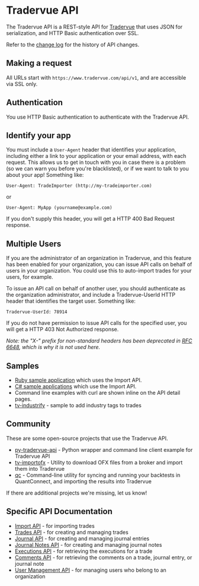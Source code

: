 Tradervue API
=============

The Tradervue API is a REST-style API for [Tradervue](http://www.tradervue.com)
that uses JSON for serialization, and HTTP Basic authentication over 
SSL.

Refer to the [change log](CHANGELOG.md) for the history of API changes.

Making a request
----------------

All URLs start with `https://www.tradervue.com/api/v1`, and are accessible via SSL only.

Authentication
--------------

You use HTTP Basic authentication to authenticate with the Tradervue API.

Identify your app
-----------------

You must include a `User-Agent` header that identifies your application, including either a link
to your application or your email address, with each request. This allows us to get in touch with
you in case there is a problem (so we can warn you before you're blacklisted), or if we want to
talk to you about your app!  Something like:

```
User-Agent: TradeImporter (http://my-tradeimporter.com)
```

or

```
User-Agent: MyApp (yourname@example.com)
```

If you don't supply this header, you will get a HTTP 400 Bad Request response.

Multiple Users
--------------

If you are the administrator of an organization in Tradervue, and this feature has been enabled
for your organization, you can issue API calls on behalf of users in your organization. You could
use this to auto-import trades for your users, for example.

To issue an API call on behalf of another user, you should authenticate as the organization
administrator, and include a Tradervue-UserId HTTP header that identifies the target user. Something
like:

```
Tradervue-UserId: 78914
```

If you do not have permission to issue API calls for the specified user, you will get a HTTP 403
Not Authorized response.

*Note: the "X-" prefix for non-standard headers has been deprecated 
in [RFC 6648](http://tools.ietf.org/html/rfc6648), which is why it is not used here.*

Samples
-------

- [Ruby sample application](https://github.com/tradervue/ruby-sample) which uses the Import API.
- [C# sample applications](https://github.com/tradervue/dotnet-sample) which use the Import API.
- Command line examples with curl are shown inline on the API detail pages.
- [tv-industrify](https://github.com/tradervue/tv-industrify) - sample to add industry tags to trades

Community
---------

These are some open-source projects that use the Tradervue API.

- [py-tradervue-api](https://github.com/nall/py-tradervue-api) - Python wrapper and command line client example for Tradervue API
- [tv-importofx](https://github.com/nall/tv-importofx) - Utility to download OFX files from a broker and import them into Tradervue
- [qc](https://github.com/jorgemanrubia/qc) - Command-line utility for syncing and running your backtests in QuantConnect, and importing the results into Tradervue

If there are additional projects we're missing, let us know!

Specific API Documentation
--------------------------

- [Import API](imports.md) - for importing trades
- [Trades API](trades.md) - for creating and managing trades
- [Journal API](journal.md) - for creating and managing journal entries
- [Journal Notes API](notes.md) - for creating and managing journal notes
- [Executions API](executions.md) - for retrieving the executions for a trade
- [Comments API](comments.md) - for retrieving the comments on a trade, journal entry, or journal note
- [User Management API](users.md) - for managing users who belong to an organization
